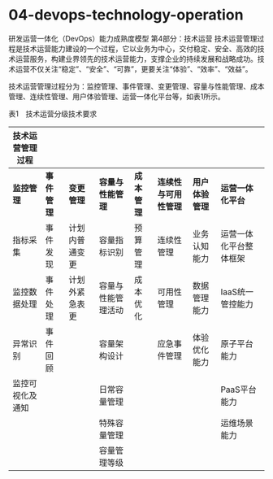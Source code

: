 # 04-devops-technology-operation
研发运营一体化（DevOps）能力成熟度模型 第4部分：技术运营
技术运营管理过程是技术运营能力建设的一个过程，它以业务为中心，交付稳定、安全、高效的技术运营服务，构建业界领先的技术运营能力，支撑企业的持续发展和战略成功。技术运营不仅关注“稳定”、“安全”、“可靠”，更要关注“体验”、“效率”、“效益”。

技术运营管理过程分为：监控管理、事件管理、变更管理、容量与性能管理、成本管理、连续性管理、用户体验管理、运营一体化平台等，如表1所示。

表1　技术运营分级技术要求

| **技术运营管理过程** |              |                |                    |              |                        |                  |                        |
| -------------------- | ------------ | -------------- | ------------------ | ------------ | ---------------------- | ---------------- | ---------------------- |
| **监控管理**         | **事件管理** | **变更管理**   | **容量与性能管理** | **成本管理** | **连续性与可用性管理** | **用户体验管理** | **运营一体化平台**     |
| 指标采集             | 事件发现     | 计划内普通变更 | 容量指标识别       | 预算管理     | 连续性管理             | 业务认知能力     | 运营一体化平台整体框架 |
| 监控数据处理         | 事件处理     | 计划外紧急表更 | 容量与性能管理活动 | 成本优化     | 可用性管理             | 数据管理能力     | IaaS统一管控能力       |
| 异常识别             | 事件回顾     |                | 容量架构设计       |              | 应急事件管理           | 体验优化能力     | 原子平台能力           |
| 监控可视化及通知     |              |                | 日常容量管理       |              |                        |                  | PaaS平台能力           |
|                      |              |                | 特殊容量管理       |              |                        |                  | 运维场景能力           |
|                      |              |                | 容量管理等级       |              |                        |                  |                        |
